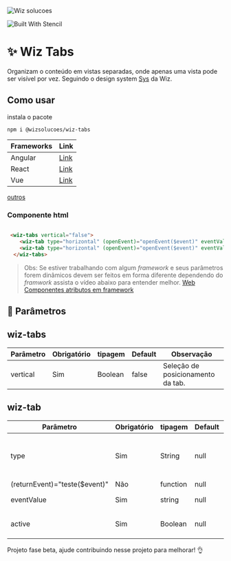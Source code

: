 

  

![Wiz solucoes](https://syz.wizsolucoes.com.br/assets/header/img/logowiz.svg)

![Built With Stencil](https://img.shields.io/badge/-Built%20With%20Stencil-16161d.svg?logo=data%3Aimage%2Fsvg%2Bxml%3Bbase64%2CPD94bWwgdmVyc2lvbj0iMS4wIiBlbmNvZGluZz0idXRmLTgiPz4KPCEtLSBHZW5lcmF0b3I6IEFkb2JlIElsbHVzdHJhdG9yIDE5LjIuMSwgU1ZHIEV4cG9ydCBQbHVnLUluIC4gU1ZHIFZlcnNpb246IDYuMDAgQnVpbGQgMCkgIC0tPgo8c3ZnIHZlcnNpb249IjEuMSIgaWQ9IkxheWVyXzEiIHhtbG5zPSJodHRwOi8vd3d3LnczLm9yZy8yMDAwL3N2ZyIgeG1sbnM6eGxpbms9Imh0dHA6Ly93d3cudzMub3JnLzE5OTkveGxpbmsiIHg9IjBweCIgeT0iMHB4IgoJIHZpZXdCb3g9IjAgMCA1MTIgNTEyIiBzdHlsZT0iZW5hYmxlLWJhY2tncm91bmQ6bmV3IDAgMCA1MTIgNTEyOyIgeG1sOnNwYWNlPSJwcmVzZXJ2ZSI%2BCjxzdHlsZSB0eXBlPSJ0ZXh0L2NzcyI%2BCgkuc3Qwe2ZpbGw6I0ZGRkZGRjt9Cjwvc3R5bGU%2BCjxwYXRoIGNsYXNzPSJzdDAiIGQ9Ik00MjQuNywzNzMuOWMwLDM3LjYtNTUuMSw2OC42LTkyLjcsNjguNkgxODAuNGMtMzcuOSwwLTkyLjctMzAuNy05Mi43LTY4LjZ2LTMuNmgzMzYuOVYzNzMuOXoiLz4KPHBhdGggY2xhc3M9InN0MCIgZD0iTTQyNC43LDI5Mi4xSDE4MC40Yy0zNy42LDAtOTIuNy0zMS05Mi43LTY4LjZ2LTMuNkgzMzJjMzcuNiwwLDkyLjcsMzEsOTIuNyw2OC42VjI5Mi4xeiIvPgo8cGF0aCBjbGFzcz0ic3QwIiBkPSJNNDI0LjcsMTQxLjdIODcuN3YtMy42YzAtMzcuNiw1NC44LTY4LjYsOTIuNy02OC42SDMzMmMzNy45LDAsOTIuNywzMC43LDkyLjcsNjguNlYxNDEuN3oiLz4KPC9zdmc%2BCg%3D%3D&colorA=16161d&style=flat-square)

  


# ✨ Wiz Tabs
Organizam o conteúdo em vistas separadas, onde apenas uma vista pode ser visível por vez.
 Seguindo o design system [Sys](https://syz.wizsolucoes.com.br/) da Wiz.
## Como usar 
  
  instala o pacote
```
npm i @wizsolucoes/wiz-tabs
```

|Frameworks| Link|
|--|--|
|Angular| [Link](https://github.com/wizsolucoes/wiz-powerbi/wiki/Como-usar-angular)|
|React | [Link](https://github.com/wizsolucoes/wiz-powerbi/wiki/Como-usar-react)|
| Vue | [Link](https://github.com/wizsolucoes/wiz-powerbi/wiki/Como-usar-Vue)|
[outros](https://stenciljs.com/docs/overview)


### Componente html
```html

 <wiz-tabs vertical="false">
    <wiz-tab type="horizontal" (openEvent)="openEvent($event)" eventValue='teste' active="false">Nome da tab</wiz-tab>
    <wiz-tab type="horizontal" (openEvent)="openEvent($event)" eventValue='teste' active="true">Nome da tab</wiz-tab>
  </wiz-tabs>

```
> Obs: Se estiver trabalhando com algum _framework_ e seus parâmetros forem dinâmicos devem ser feitos em forma diferente dependendo do _framwork_ assista o vídeo abaixo para entender melhor.
[Web Componentes atributos em framework](https://www.youtube.com/watch?v=sK1ODp0nDbM&feature=youtu.be&t=28m36s)

  
  
## 🧾 Parâmetros

## wiz-tabs
| Parâmetro			| Obrigatório | tipagem | Default | Observação
|-------------------|-------------|----------|------|---|
| vertical    		| Sim	| Boolean	| false	| Seleção de posicionamento da tab.


## wiz-tab
| Parâmetro			| Obrigatório | tipagem | Default | Observação
|-------------------|-------------|----------|------|---|
| type    		| Sim	| String	| null	| Seleção de posicionamento do li da tab (vertical ou horizontal)
| (returnEvent)="teste($event)"		| Não	| function	| null	| Eventemitter 
|eventValue	| Sim	| string	| null	|  Valor emitido no click
|active	| Sim	| Boolean	| null	| Adicionar classe active no li





Projeto fase beta, ajude contribuindo nesse projeto para melhorar! :ok_hand:
